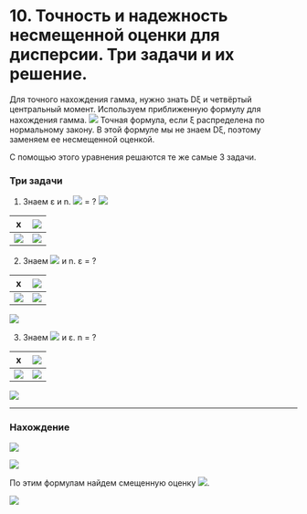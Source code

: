 # 10. Точность и надежность несмещенной оценки для дисперсии. Три задачи и их решение.
Для точного нахождения гамма, нужно знать Dξ и четвёртый центральный момент.
Используем приближенную формулу для нахождения гамма.
![](https://latex.codecogs.com/svg.latex?\gamma=P(|\widetilde{D\xi}_{changed}-D\xi|<\varepsilon)=\Phi(\frac{\varepsilon\sqrt{n-1}}{\sqrt{2}D\xi}))
Точная формула, если ξ распределена по нормальному закону.
В этой формуле мы не знаем Dξ, поэтому заменяем ее несмещенной оценкой.

С помощью этого уравнения решаются те же самые 3 задачи.

### Три задачи
1. Знаем ε и n.
![](https://latex.codecogs.com/svg.latex?\gamma) = ?
![](https://latex.codecogs.com/svg.latex?\frac{\varepsilon\sqrt{n-1}}{\sqrt{2}D\xi}=x_{0})

| x      | ![](https://latex.codecogs.com/svg.latex?\Phi(x)) |
|--------------|------------|
| ![](https://latex.codecogs.com/svg.latex?x_{0}\rightarrow) | ![](https://latex.codecogs.com/svg.latex?\gamma) |

2. Знаем ![](https://latex.codecogs.com/svg.latex?\gamma) и n.
ε = ?

| x   | ![](https://latex.codecogs.com/svg.latex?\Phi(x))           |
|----------|----------|
| ![](https://latex.codecogs.com/svg.latex?t_{\gamma}) | ![](https://latex.codecogs.com/svg.latex?\leftarrow\gamma) |

![](https://latex.codecogs.com/svg.latex?\frac{\varepsilon\sqrt{n-1}}{\sqrt{2}D\xi}=t_{\gamma}\rightarrow\varepsilon)

3. Знаем ![](https://latex.codecogs.com/svg.latex?\gamma) и ε.
n = ?

| x   | ![](https://latex.codecogs.com/svg.latex?\Phi(x))           |
|----------|----------|
| ![](https://latex.codecogs.com/svg.latex?t_{\gamma}) | ![](https://latex.codecogs.com/svg.latex?\leftarrow\gamma) |

![](https://latex.codecogs.com/svg.latex?\frac{\varepsilon\sqrt{n-1}}{\sqrt{2}D\xi}=t_{\gamma}\rightarrow\sqrt{n-1}=\frac{t_{\gamma}*D\xi*\sqrt{2}}{\varepsilon}=\frac{t_{\gamma}^{2}*D\xi^{2}*2}{\varepsilon^{2}})

___
### Нахождение
![](https://latex.codecogs.com/svg.latex?\overline{x}=\frac{1}{n}\sum_{i=1}^{n}x_{i})

![](https://latex.codecogs.com/svg.latex?D\xi_{changed}=\frac{1}{n-1}\sum_{i=1}^{n}(x_{i}-\overline{x})^{2})

По этим формулам найдем смещенную оценку ![](https://latex.codecogs.com/svg.latex?D\xi_{*}).

![](https://latex.codecogs.com/svg.latex?D\xi_{changed}=\frac{n}{n-1}D\xi_{*})